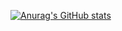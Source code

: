 [![Anurag's GitHub stats](https://github-readme-stats.vercel.app/api?username=hetanthakkar1)](https://github.com/anuraghazra/github-readme-stats)
